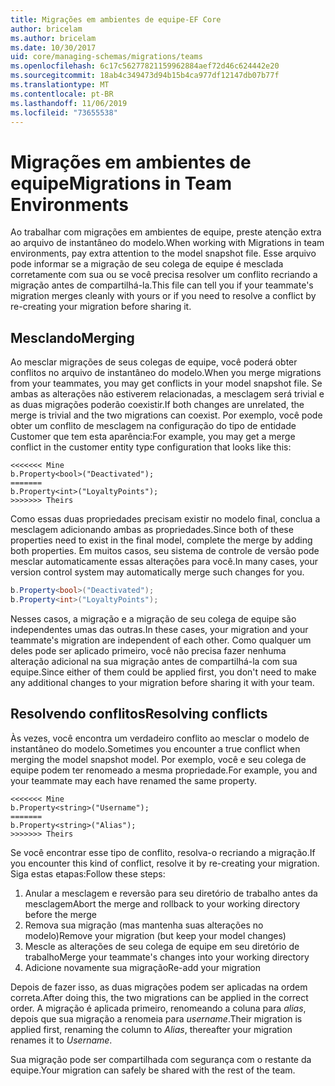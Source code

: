 ```yaml
---
title: Migrações em ambientes de equipe-EF Core
author: bricelam
ms.author: bricelam
ms.date: 10/30/2017
uid: core/managing-schemas/migrations/teams
ms.openlocfilehash: 6c17c56277821159962884aef72d46c624442e20
ms.sourcegitcommit: 18ab4c349473d94b15b4ca977df12147db07b77f
ms.translationtype: MT
ms.contentlocale: pt-BR
ms.lasthandoff: 11/06/2019
ms.locfileid: "73655538"
---
```

# <a name="migrations-in-team-environments"></a><span data-ttu-id="feeab-102">Migrações em ambientes de equipe</span><span class="sxs-lookup"><span data-stu-id="feeab-102">Migrations in Team Environments</span></span>

<span data-ttu-id="feeab-103">Ao trabalhar com migrações em ambientes de equipe, preste atenção extra ao arquivo de instantâneo do modelo.</span><span class="sxs-lookup"><span data-stu-id="feeab-103">When working with Migrations in team environments, pay extra attention to the model snapshot file.</span></span> <span data-ttu-id="feeab-104">Esse arquivo pode informar se a migração de seu colega de equipe é mesclada corretamente com sua ou se você precisa resolver um conflito recriando a migração antes de compartilhá-la.</span><span class="sxs-lookup"><span data-stu-id="feeab-104">This file can tell you if your teammate's migration merges cleanly with yours or if you need to resolve a conflict by re-creating your migration before sharing it.</span></span>

## <a name="merging"></a><span data-ttu-id="feeab-105">Mesclando</span><span class="sxs-lookup"><span data-stu-id="feeab-105">Merging</span></span>

<span data-ttu-id="feeab-106">Ao mesclar migrações de seus colegas de equipe, você poderá obter conflitos no arquivo de instantâneo do modelo.</span><span class="sxs-lookup"><span data-stu-id="feeab-106">When you merge migrations from your teammates, you may get conflicts in your model snapshot file.</span></span> <span data-ttu-id="feeab-107">Se ambas as alterações não estiverem relacionadas, a mesclagem será trivial e as duas migrações poderão coexistir.</span><span class="sxs-lookup"><span data-stu-id="feeab-107">If both changes are unrelated, the merge is trivial and the two migrations can coexist.</span></span> <span data-ttu-id="feeab-108">Por exemplo, você pode obter um conflito de mesclagem na configuração do tipo de entidade Customer que tem esta aparência:</span><span class="sxs-lookup"><span data-stu-id="feeab-108">For example, you may get a merge conflict in the customer entity type configuration that looks like this:</span></span>

``` output
<<<<<<< Mine
b.Property<bool>("Deactivated");
=======
b.Property<int>("LoyaltyPoints");
>>>>>>> Theirs
```

<span data-ttu-id="feeab-109">Como essas duas propriedades precisam existir no modelo final, conclua a mesclagem adicionando ambas as propriedades.</span><span class="sxs-lookup"><span data-stu-id="feeab-109">Since both of these properties need to exist in the final model, complete the merge by adding both properties.</span></span> <span data-ttu-id="feeab-110">Em muitos casos, seu sistema de controle de versão pode mesclar automaticamente essas alterações para você.</span><span class="sxs-lookup"><span data-stu-id="feeab-110">In many cases, your version control system may automatically merge such changes for you.</span></span>

``` csharp
b.Property<bool>("Deactivated");
b.Property<int>("LoyaltyPoints");
```

<span data-ttu-id="feeab-111">Nesses casos, a migração e a migração de seu colega de equipe são independentes umas das outras.</span><span class="sxs-lookup"><span data-stu-id="feeab-111">In these cases, your migration and your teammate's migration are independent of each other.</span></span> <span data-ttu-id="feeab-112">Como qualquer um deles pode ser aplicado primeiro, você não precisa fazer nenhuma alteração adicional na sua migração antes de compartilhá-la com sua equipe.</span><span class="sxs-lookup"><span data-stu-id="feeab-112">Since either of them could be applied first, you don't need to make any additional changes to your migration before sharing it with your team.</span></span>

## <a name="resolving-conflicts"></a><span data-ttu-id="feeab-113">Resolvendo conflitos</span><span class="sxs-lookup"><span data-stu-id="feeab-113">Resolving conflicts</span></span>

<span data-ttu-id="feeab-114">Às vezes, você encontra um verdadeiro conflito ao mesclar o modelo de instantâneo do modelo.</span><span class="sxs-lookup"><span data-stu-id="feeab-114">Sometimes you encounter a true conflict when merging the model snapshot model.</span></span> <span data-ttu-id="feeab-115">Por exemplo, você e seu colega de equipe podem ter renomeado a mesma propriedade.</span><span class="sxs-lookup"><span data-stu-id="feeab-115">For example, you and your teammate may each have renamed the same property.</span></span>

``` output
<<<<<<< Mine
b.Property<string>("Username");
=======
b.Property<string>("Alias");
>>>>>>> Theirs
```

<span data-ttu-id="feeab-116">Se você encontrar esse tipo de conflito, resolva-o recriando a migração.</span><span class="sxs-lookup"><span data-stu-id="feeab-116">If you encounter this kind of conflict, resolve it by re-creating your migration.</span></span> <span data-ttu-id="feeab-117">Siga estas etapas:</span><span class="sxs-lookup"><span data-stu-id="feeab-117">Follow these steps:</span></span>

1. <span data-ttu-id="feeab-118">Anular a mesclagem e reversão para seu diretório de trabalho antes da mesclagem</span><span class="sxs-lookup"><span data-stu-id="feeab-118">Abort the merge and rollback to your working directory before the merge</span></span>
2. <span data-ttu-id="feeab-119">Remova sua migração (mas mantenha suas alterações no modelo)</span><span class="sxs-lookup"><span data-stu-id="feeab-119">Remove your migration (but keep your model changes)</span></span>
3. <span data-ttu-id="feeab-120">Mescle as alterações de seu colega de equipe em seu diretório de trabalho</span><span class="sxs-lookup"><span data-stu-id="feeab-120">Merge your teammate's changes into your working directory</span></span>
4. <span data-ttu-id="feeab-121">Adicione novamente sua migração</span><span class="sxs-lookup"><span data-stu-id="feeab-121">Re-add your migration</span></span>

<span data-ttu-id="feeab-122">Depois de fazer isso, as duas migrações podem ser aplicadas na ordem correta.</span><span class="sxs-lookup"><span data-stu-id="feeab-122">After doing this, the two migrations can be applied in the correct order.</span></span> <span data-ttu-id="feeab-123">A migração é aplicada primeiro, renomeando a coluna para *alias*, depois que sua migração a renomeia para *username*.</span><span class="sxs-lookup"><span data-stu-id="feeab-123">Their migration is applied first, renaming the column to *Alias*, thereafter your migration renames it to *Username*.</span></span>

<span data-ttu-id="feeab-124">Sua migração pode ser compartilhada com segurança com o restante da equipe.</span><span class="sxs-lookup"><span data-stu-id="feeab-124">Your migration can safely be shared with the rest of the team.</span></span>
